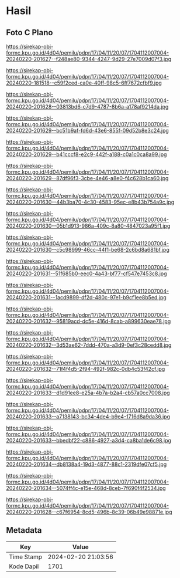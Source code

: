 # Hasil

## Foto C Plano

https://sirekap-obj-formc.kpu.go.id/4d04/pemilu/pdpr/17/04/11/20/07/1704112007004-20240220-201627--f248ae80-9344-4247-9d29-27e7009d07f3.jpg

https://sirekap-obj-formc.kpu.go.id/4d04/pemilu/pdpr/17/04/11/20/07/1704112007004-20240220-181518--c59f2ced-ca0e-40ff-98c5-6ff7672cfbf9.jpg

https://sirekap-obj-formc.kpu.go.id/4d04/pemilu/pdpr/17/04/11/20/07/1704112007004-20240220-201628--03813bd6-c7d9-4787-8b6a-a178af9214da.jpg

https://sirekap-obj-formc.kpu.go.id/4d04/pemilu/pdpr/17/04/11/20/07/1704112007004-20240220-201629--bc51b9af-fd6d-43e6-855f-09d52b8e3c24.jpg

https://sirekap-obj-formc.kpu.go.id/4d04/pemilu/pdpr/17/04/11/20/07/1704112007004-20240220-201629--b41cccf8-e2c9-442f-a188-c0a1c0ca8a99.jpg

https://sirekap-obj-formc.kpu.go.id/4d04/pemilu/pdpr/17/04/11/20/07/1704112007004-20240220-201629--87df96f3-3cbe-4e46-a8e0-f4c628b1ca60.jpg

https://sirekap-obj-formc.kpu.go.id/4d04/pemilu/pdpr/17/04/11/20/07/1704112007004-20240220-201630--44b3ba70-4c30-4583-95ec-e8b43b754a9c.jpg

https://sirekap-obj-formc.kpu.go.id/4d04/pemilu/pdpr/17/04/11/20/07/1704112007004-20240220-201630--05b1d913-986a-409c-8a80-4847023a95f1.jpg

https://sirekap-obj-formc.kpu.go.id/4d04/pemilu/pdpr/17/04/11/20/07/1704112007004-20240220-201630--c5c98999-46cc-44f1-be68-2c6bd8a681bf.jpg

https://sirekap-obj-formc.kpu.go.id/4d04/pemilu/pdpr/17/04/11/20/07/1704112007004-20240220-201631--51f685b0-eec0-4a43-bf77-cf547e7453c8.jpg

https://sirekap-obj-formc.kpu.go.id/4d04/pemilu/pdpr/17/04/11/20/07/1704112007004-20240220-201631--1acd9899-df2d-480c-97e1-b9cf1ee8b5ed.jpg

https://sirekap-obj-formc.kpu.go.id/4d04/pemilu/pdpr/17/04/11/20/07/1704112007004-20240220-201632--95819acd-dc5e-416d-8cab-a899630eae78.jpg

https://sirekap-obj-formc.kpu.go.id/4d04/pemilu/pdpr/17/04/11/20/07/1704112007004-20240220-201632--3d53ae62-7ddd-470a-a3d9-0ef3c28cedd8.jpg

https://sirekap-obj-formc.kpu.go.id/4d04/pemilu/pdpr/17/04/11/20/07/1704112007004-20240220-201632--71f4f4d5-2f94-492f-982c-0db4c53f42cf.jpg

https://sirekap-obj-formc.kpu.go.id/4d04/pemilu/pdpr/17/04/11/20/07/1704112007004-20240220-201633--d1d91ee8-e25a-4b7a-b2a4-cb57a0cc7008.jpg

https://sirekap-obj-formc.kpu.go.id/4d04/pemilu/pdpr/17/04/11/20/07/1704112007004-20240220-201633--a7138143-bc34-4de4-b9e4-1716d8a9da36.jpg

https://sirekap-obj-formc.kpu.go.id/4d04/pemilu/pdpr/17/04/11/20/07/1704112007004-20240220-201633--bbedbf22-c886-4927-a3d4-ca8ba1de6c98.jpg

https://sirekap-obj-formc.kpu.go.id/4d04/pemilu/pdpr/17/04/11/20/07/1704112007004-20240220-201634--db8138a4-19d3-4877-88c1-2319dfe07cf5.jpg

https://sirekap-obj-formc.kpu.go.id/4d04/pemilu/pdpr/17/04/11/20/07/1704112007004-20240220-201634--5074ff4c-e15e-468d-8ceb-7f690f4f2534.jpg

https://sirekap-obj-formc.kpu.go.id/4d04/pemilu/pdpr/17/04/11/20/07/1704112007004-20240220-201628--c67f6954-8cd5-496b-8c39-06b49e98871e.jpg


## Metadata

| Key        | Value               |
| ---------- | ------------------- |
| Time Stamp | 2024-02-20 21:03:56 |
| Kode Dapil | 1701                |



